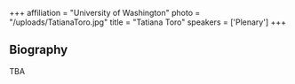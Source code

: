 +++
affiliation = "University of Washington"
photo = "/uploads/TatianaToro.jpg"
title = "Tatiana Toro"
speakers = ['Plenary']
+++
## Biography
TBA
